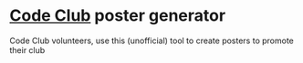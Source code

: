 # [Code Club](https://www.codeclub.org.uk/) poster generator

Code Club volunteers, use this (unofficial) tool to create posters to promote their club